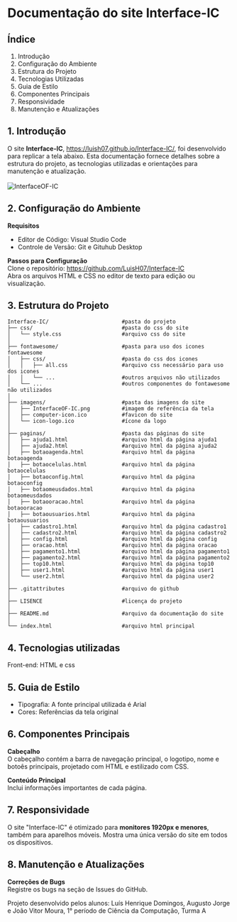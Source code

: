 # Documentação do site Interface-IC

## Índice
1. Introdução
2. Configuração do Ambiente
3. Estrutura do Projeto
4. Tecnologias Utilizadas
5. Guia de Estilo
6. Componentes Principais
7. Responsividade
8. Manutenção e Atualizações

## 1. Introdução
O site **Interface-IC**, https://luish07.github.io/Interface-IC/, foi desenvolvido para replicar a tela abaixo. Esta documentação fornece detalhes sobre a estrutura do projeto, as tecnologias utilizadas e orientações para manutenção e atualização. <br>
<br> ![InterfaceOF-IC](https://github.com/user-attachments/assets/fc620a66-f068-4139-9915-d1e98bf40a90)

## 2. Configuração do Ambiente
**Requisitos**
* Editor de Código: Visual Studio Code
* Controle de Versão: Git e Gituhub Desktop

**Passos para Configuração** <br>
Clone o repositório: https://github.com/LuisH07/Interface-IC <br>
Abra os arquivos HTML e CSS no editor de texto para edição ou visualização.

## 3. Estrutura do Projeto
```
Interface-IC/                       #pasta do projeto
├── css/                            #pasta do css do site
│   └── style.css                   #arquivo css do site
│
├── fontawesome/                    #pasta para uso dos icones fontawesome
│   ├── css/                        #pasta do css dos icones
│   │   ├── all.css                 #arquivo css necessário para uso dos icones
│   │   └── ...                     #outros arquivos não utilizados
│   └── ...                         #outros componentes do fontawesome não utilizados
│
├── imagens/                        #pasta das imagens do site
│   ├── InterfaceOF-IC.png          #imagem de referência da tela 
│   ├── computer-icon.ico           #favicon do site
│   └── icon-logo.ico               #ícone da logo
│
├── paginas/                        #pasta das páginas do site
│   ├── ajuda1.html                 #arquivo html da página ajuda1
│   ├── ajuda2.html                 #arquivo html da página ajuda2
│   ├── botaoagenda.html            #arquivo html da página botaoagenda
│   ├── botaocelulas.html           #arquivo html da página botaocelulas
│   ├── botaoconfig.html            #arquivo html da página botaoconfig
│   ├── botaomeusdados.html         #arquivo html da página botaomeusdados
│   ├── botaooracao.html            #arquivo html da página botaooracao
│   ├── botaousuarios.html          #arquivo html da página botaousuarios
│   ├── cadastro1.html              #arquivo html da página cadastro1
│   ├── cadastro2.html              #arquivo html da página cadastro2
│   ├── config.html                 #arquivo html da página config
│   ├── oracao.html                 #arquivo html da página oracao
│   ├── pagamento1.html             #arquivo html da página pagamento1
│   ├── pagamento2.html             #arquivo html da página pagamento2
│   ├── top10.html                  #arquivo html da página top10
│   ├── user1.html                  #arquivo html da página user1
│   └── user2.html                  #arquivo html da página user2
│
├── .gitattributes                  #arquivo do github
│
├── LISENCE                         #licença do projeto
│
├── README.md                       #arquivo da documentação do site
│
└── index.html                      #arquivo html principal
```

## 4. Tecnologias utilizadas
Front-end: HTML e css

## 5. Guia de Estilo
* Tipografia: A fonte principal utilizada é Arial
* Cores: Referências da tela original

## 6. Componentes Principais
**Cabeçalho**  <br>
O cabeçalho contém a barra de navegação principal, o logotipo, nome e botoês principais, projetado com HTML e estilizado com CSS.

**Conteúdo Principal** <br>
Inclui informações importantes de cada página.

## 7. Responsividade
O site "Interface-IC" é otimizado para **monitores 1920px e menores**, também para aparelhos móveis. Mostra uma única versão do site em todos os dispositivos.

## 8. Manutenção e Atualizações
**Correções de Bugs** <br>
Registre os bugs na seção de Issues do GitHub.

Projeto desenvolvido pelos alunos: Luís Henrique Domingos, Augusto Jorge e João Vitor Moura, 1° período de Ciência da Computação, Turma A
